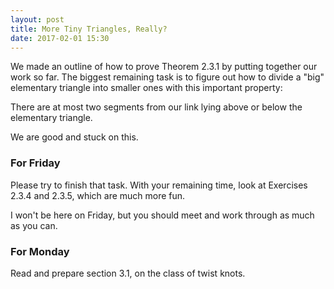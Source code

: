 ```yaml
---
layout: post
title: More Tiny Triangles, Really?
date: 2017-02-01 15:30
---
```


We made an outline of how to prove Theorem 2.3.1 by putting together our work so
far. The biggest remaining task is to figure out how to divide a "big"
elementary triangle into smaller ones with this important property:

  There are at most two segments from our link lying above or below
  the elementary triangle.

We are good and stuck on this.

### For Friday

Please try to finish that task. With your remaining time, look at Exercises
2.3.4 and 2.3.5, which are much more fun.

I won't be here on Friday, but you should meet and work through as much as you
can.

### For Monday

Read and prepare section 3.1, on the class of twist knots.
